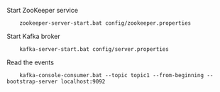 

Start ZooKeeper service 

        zookeeper-server-start.bat config/zookeeper.properties

Start Kafka broker 

        kafka-server-start.bat config/server.properties

Read the events 

        kafka-console-consumer.bat --topic topic1 --from-beginning --bootstrap-server localhost:9092